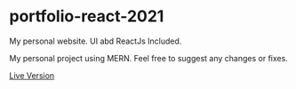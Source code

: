 # portfolio-react-2021
My personal website. UI abd ReactJs Included.

My personal project using MERN.
Feel free to suggest any changes or fixes.

[Live Version](https://m-azad.ir)
